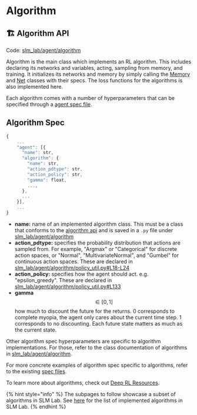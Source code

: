# Algorithm

## 🏗 Algorithm API

Code: [slm\_lab/agent/algorithm](https://github.com/kengz/SLM-Lab/tree/master/slm_lab/agent/algorithm)

Algorithm is the main class which implements an RL algorithm. This includes declaring its networks and variables, acting, sampling from memory, and training. It initializes its networks and memory by simply calling the [Memory](../memory/) and [Net](../neural-networks/) classes with their specs. The loss functions for the algorithms is also implemented here.

Each algorithm comes with a number of hyperparameters that can be specified through a [agent spec file](https://github.com/kengz/slm-lab/tree/d4af0388c41fee09d3266973e4c791c11b144566/baselines/usage/agent-spec.md).

## **Algorithm Spec**

```javascript
{
    ...
    "agent": [{
      "name": str,
      "algorithm": {
        "name": str,
        "action_pdtype": str,
        "action_policy": str,
        "gamma": float,
        ...,
      },
      ...
    }],
    ...
}
```

* **name:** name of an implemented algorithm class. This must be a class that conforms to the [algorithm api](https://github.com/kengz/SLM-Lab/blob/master/slm_lab/agent/algorithm/base.py) and is saved in a `.py` file under [slm\_lab/agent/algorithm](https://github.com/kengz/SLM-Lab/tree/master/slm_lab/agent/algorithm)
* **action\_pdtype:** specifies the probability distribution that actions are sampled from. For example, "Argmax" or "Categorical" for discrete action spaces, or "Normal", "MultivariateNormal", and "Gumbel" for continuous action spaces. These are declared in [slm\_lab/agent/algorithm/policy\_util.py\#L18-L24](https://github.com/kengz/SLM-Lab/blob/master/slm_lab/agent/algorithm/policy_util.py#L18-L24)
* **action\_policy:** specifies how the agent should act. e.g. "epsilon\_greedy". These are declared in [slm\_lab/agent/algorithm/policy\_util.py\#L133](https://github.com/kengz/SLM-Lab/blob/master/slm_lab/agent/algorithm/policy_util.py#L133)
* **gamma** $$\in[0,1]$$ how much to discount the future for the returns. 0 corresponds to complete myopia, the agent only cares about the current time step. 1 corresponds to no discounting. Each future state matters as much as the current state.

Other algorithm spec hyperparameters are specific to algorithm implementations. For those, refer to the class documentation of algorithms in [slm\_lab/agent/algorithm](https://github.com/kengz/SLM-Lab/tree/master/slm_lab/agent/algorithm).

For more concrete examples of algorithm spec specific to algorithms, refer to the existing [spec files](https://github.com/kengz/SLM-Lab/tree/master/slm_lab/spec).

To learn more about algorithms, check out [Deep RL Resources](../../resources/untitled.md).

{% hint style="info" %}
The subpages to follow showcase a subset of algorithms in SLM Lab. See [here](../../#algorithms) for the list of implemented algorithms in SLM Lab.
{% endhint %}

